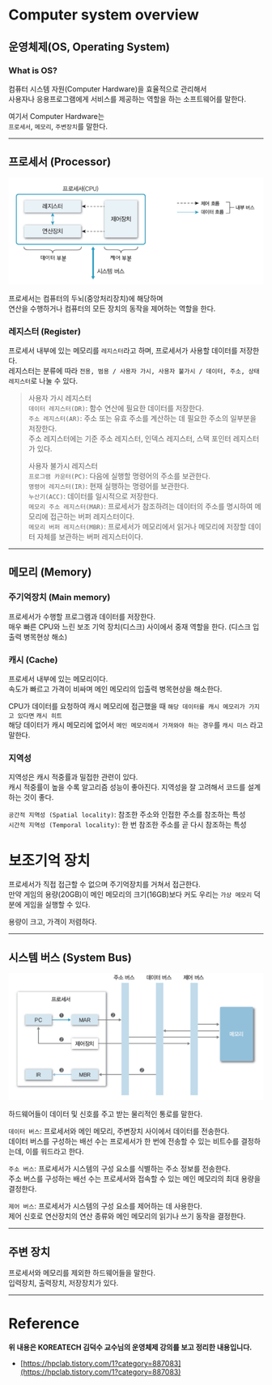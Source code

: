 # Computer system overview

## 운영체제(OS, Operating System)

### What is OS?

컴퓨터 시스템 자원(Computer Hardware)을 효율적으로 관리해서  
사용자나 응용프로그램에게 서비스를 제공하는 역할을 하는 소프트웨어를 말한다.  

여기서 Computer Hardware는  
`프로세서`, `메모리`, `주변장치`를 말한다.

---

## 프로세서 (Processor)

![](img/overview01.png)

프로세서는 컴퓨터의 두뇌(중앙처리장치)에 해당하며  
연산을 수행하거나 컴퓨터의 모든 장치의 동작을 제어하는 역할을 한다.  


### 레지스터 (Register) 
프로세서 내부에 있는 메모리를 `레지스터`라고 하며, 프로세서가 사용할 데이터를 저장한다.  
레지스터는 분류에 따라 `전용, 범용 / 사용자 가시, 사용자 불가시 / 데이터, 주소, 상태 레지스터`로 나눌 수 있다.

> 사용자 가시 레지스터  
> `데이터 레지스터(DR)`: 함수 연산에 필요한 데이터를 저장한다.  
> `주소 레지스터(AR)`: 주소 또는 유효 주소를 계산하는 데 필요한 주소의 일부분을 저장한다.  
> 주소 레지스터에는 기준 주소 레지스터, 인덱스 레지스터, 스택 포인터 레지스터가 있다.
>
> 사용자 불가시 레지스터  
> `프로그램 카운터(PC)`: 다음에 실행할 명령어의 주소를 보관한다.  
> `명령어 레지스터(IR)`: 현재 실행하는 명령어를 보관한다.  
> `누산기(ACC)`: 데이터를 일시적으로 저장한다.  
> `메모리 주소 레지스터(MAR)`: 프로세서가 참조하려는 데이터의 주소를 명시하여 메모리에 접근하는 버퍼 레지스터이다.  
> `메모리 버퍼 레지스터(MBR)`: 프로세서가 메모리에서 읽거나 메모리에 저장할 데이터 자체를 보관하는 버퍼 레지스터이다.  

---

## 메모리 (Memory)

### 주기억장치 (Main memory)

프로세서가 수행할 프로그램과 데이터를 저장한다.  
매우 빠른 CPU와 느린 보조 기억 장치(디스크) 사이에서 중재 역할을 한다. (디스크 입출력 병목현상 해소)

### 캐시 (Cache)

프로세서 내부에 있는 메모리이다.  
속도가 빠르고 가격이 비싸며 메인 메모리의 입출력 병목현상을 해소한다.  

CPU가 데이터를 요청하여 캐시 메모리에 접근했을 때 `해당 데이터를 캐시 메모리가 가지고 있다면` `캐시 히트`  
해당 데이터가 캐시 메모리에 없어서 `메인 메모리에서 가져와야 하는 경우`를 `캐시 미스` 라고 말한다.  

### 지역성

지역성은 캐시 적중률과 밀접한 관련이 있다.  
캐시 적중률이 높을 수록 알고리즘 성능이 좋아진다. 지역성을 잘 고려해서 코드를 설계하는 것이 좋다.

`공간적 지역성 (Spatial locality)`: 참조한 주소와 인접한 주소를 참조하는 특성  
`시간적 지역성 (Temporal locality)`: 한 번 참조한 주소를 곧 다시 참조하는 특성  

# 보조기억 장치

프로세서가 직접 접근할 수 없으며 주기억장치를 거쳐서 접근한다.  
만약 게임의 용량(20GB)이 메인 메모리의 크기(16GB)보다 커도 우리는 `가상 메모리` 덕분에 게임을 실행할 수 있다.  

용량이 크고, 가격이 저렴하다.

---

## 시스템 버스 (System Bus)

![](img/overview02.png)

하드웨어들이 데이터 및 신호를 주고 받는 물리적인 통로를 말한다.  

`데이터 버스`: 프로세서와 메인 메모리, 주변장치 사이에서 데이터를 전송한다.  
데이터 버스를 구성하는 배선 수는 프로세서가 한 번에 전송할 수 있는 비트수를 결정하는데, 이를 워드라고 한다.  

`주소 버스`: 프로세서가 시스템의 구성 요소를 식별하는 주소 정보를 전송한다.  
주소 버스를 구성하는 배선 수는 프로세서와 접속할 수 있는 메인 메모리의 최대 용량을 결정한다.  

`제어 버스`: 프로세서가 시스템의 구성 요소를 제어하는 데 사용한다.  
제어 신호로 연산장치의 연산 종류와 메인 메모리의 읽기나 쓰기 동작을 결정한다.

---

## 주변 장치

프로세서와 메모리를 제외한 하드웨어들을 말한다.  
입력장치, 출력장치, 저장장치가 있다.

---

# Reference

**위 내용은 KOREATECH 김덕수 교수님의 운영체제 강의를 보고 정리한 내용입니다.**

- [https://hpclab.tistory.com/1?category=887083](https://hpclab.tistory.com/1?category=887083)
